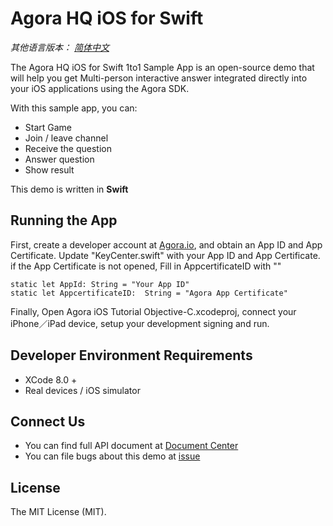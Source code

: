 # Agora HQ iOS for Swift

*其他语言版本： [简体中文](README.md)*

The Agora HQ iOS for Swift 1to1 Sample App is an open-source demo that will help you get Multi-person interactive answer integrated directly into your iOS applications using the Agora SDK.

With this sample app, you can:

- Start Game
- Join / leave channel
- Receive the question
- Answer question
- Show result

This demo is written in **Swift**

## Running the App
First, create a developer account at [Agora.io](https://dashboard.agora.io/signin/), and obtain an App ID and App Certificate. Update "KeyCenter.swift" with your App ID and App Certificate. if the App Certificate is not opened, Fill in AppcertificateID with ""

```
static let AppId: String = "Your App ID"
static let AppcertificateID:  String = "Agora App Certificate"

```

Finally, Open Agora iOS Tutorial Objective-C.xcodeproj, connect your iPhone／iPad device, setup your development signing and run.


## Developer Environment Requirements
* XCode 8.0 +
* Real devices / iOS simulator

## Connect Us

- You can find full API document at [Document Center](https://docs.agora.io/en/)
- You can file bugs about this demo at [issue](https://github.com/AgoraIO/HQ/issues)

## License

The MIT License (MIT).
